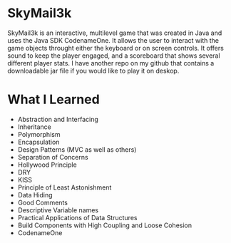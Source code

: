 # SkyMail3k
SkyMail3k is an interactive, multilevel game that was created in Java and uses the Java SDK CodenameOne. 
It allows the user to interact with the game objects throught either the keyboard or on screen controls.
It offers sound to keep the player engaged, and a scoreboard that shows several different player stats.
I have another repo on my github that contains a downloadable jar file if you would like to play it on deskop.
# What I Learned
- Abstraction and Interfacing
- Inheritance
- Polymorphism
- Encapsulation
- Design Patterns (MVC as well as others)
- Separation of Concerns
- Hollywood Principle
- DRY
- KISS
- Principle of Least Astonishment
- Data Hiding
- Good Comments
- Descriptive Variable names
- Practical Applications of Data Structures
- Build Components with High Coupling and Loose Cohesion
- CodenameOne
